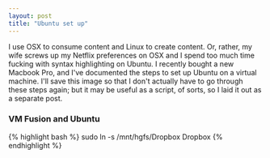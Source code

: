 ```yaml
---
layout: post
title: "Ubuntu set up"
---
```


I use OSX to consume content and Linux to create content.  Or, rather,
my wife screws up my Netflix preferences on OSX and I spend too much
time fucking with syntax highlighting on Ubuntu.  I recently bought a
new Macbook Pro, and I've documented the steps to set up Ubuntu on a
virtual machine.  I'll save this image so that I don't actually have
to go through these steps again; but it may be useful as a script, of
sorts, so I laid it out as a separate post.

### VM Fusion and Ubuntu

{% highlight bash %}
sudo ln -s /mnt/hgfs/Dropbox Dropbox
{% endhighlight %}

